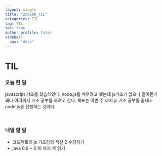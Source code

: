 ```yaml
---
layout: single
title: "250108_TIL"
categories: TIL
tag: TIL
toc: true
author_profile: false
sidebar:
  nav: "docs"
---
```


# TIL

### 오늘 한 일

javascript 기초를 학습하였다. node.js를 배우려고 했는데 js기초가 없으니 알아듣기 꽤나 어려워서 기초 공부를 하려고 한다.
목표는 이번 주 까지 js 기초 공부를 끝내고 node.js를 진행하는 것이다.

<br/>

### 내일 할 일

- 코드팩토리 js 기초강의 섹션 2 수강하기
- java 6.6 ~ 6.10 까지 책 읽기
